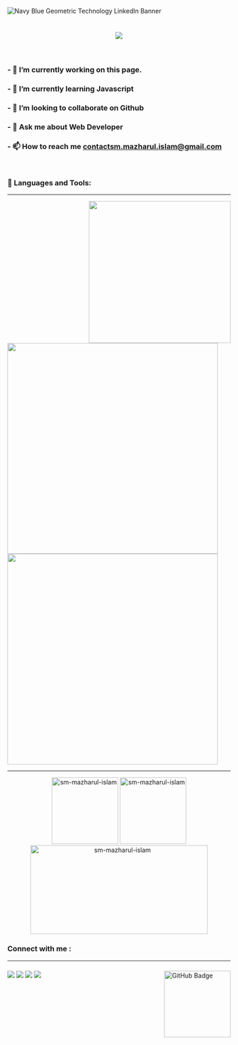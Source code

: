 



 
![Navy Blue Geometric Technology LinkedIn Banner](https://github.com/sm-mazharul-islam/sm-mazharul-islam/assets/86628554/b5bbaf8a-f3d9-481c-9a20-a2a1d0b50edd)




<h1 align="center">
<img src="https://readme-typing-svg.herokuapp.com/?font=poppins&size=35&center=true&vCenter=true&width=500&height=70&duration=5000&pause=1000&color=4adedd&lines=Hi+There!+👋;+I'm+S.M+Mazharul+Islam"/>
    
</h1>

<br/>

 
### - 🔭 I’m currently working on this page.
### - 🌱 I’m currently learning Javascript
### - 👯 I’m looking to collaborate on Github
### - 💬 Ask me about Web Developer
### - 📫 How to reach me **contactsm.mazharul.islam@gmail.com**

<br/>


<h3 align="left"> 🚀 Languages and Tools:</h3>

---


<img align="right" width="320px" src="https://github.com/sm-mazharul-islam/sm-mazharul-islam/assets/86628554/b3b3fb62-f1c2-411f-a079-9e817a4d27af"/>
 <br/>
 <br/>
<img align="" width="475" src="https://skillicons.dev/icons?i=js,ts,html,css,bootstrap,tailwind,mui,nodejs&perline=8"/>
<img align="" width="475" src="https://skillicons.dev/icons?i=mongodb,express,firebase,react,redux,nextjs,vscode,github&perline=8"/>

 <br/>
 

---




<div align="center">
<img  src="https://github-readme-stats.vercel.app/api?username=sm-mazharul-islam&show_icons=true&locale=en&theme=gotham&hide_border=true" alt="sm-mazharul-islam" height="150"/>


<img  src="https://github-readme-streak-stats.herokuapp.com/?user=sm-mazharul-islam&theme=gotham&hide_border=true" alt="sm-mazharul-islam"  height="150"/>

<img  src="https://github-readme-stats.vercel.app/api/top-langs?username=sm-mazharul-islam&show_icons=true&locale=en&layout=compact&theme=gotham&hide_border=true" alt="sm-mazharul-islam" width="400px" height="200" />
</div>


 


###


<div align="left">
    
### Connect with me :

</div>

---

###

<a href="https://github.com/sm-mazharul-islam?tab=followers"><img align="right" style="width: 150;" src="https://img.shields.io/github/followers/sm-mazharul-islam?label=Followers&style=social" alt="GitHub Badge"></a>

###

<div align="left">

<a href = "https://www.linkedin.com/in/sm-mazharul-islam-masum/"><img src="https://img.icons8.com/fluent/48/000000/linkedin.png"/></a>
<a href = "https://faceboook.com/sm.mazharul.islam.2"><img src="https://img.icons8.com/fluent/48/000000/facebook.png"/></a>
<a href = "https://twitter.com/SM_Mazharul_1"><img src="https://github.com/sm-mazharul-islam/sm-mazharul-islam/assets/86628554/9fbb2034-4689-4e51-8213-3e672aad23be"/></a>
<a href = ""><img src="https://github.com/sm-mazharul-islam/sm-mazharul-islam/assets/86628554/9b5d9583-0bdf-4915-b31f-f1d6afc122ce"/></a>
</div>


###
